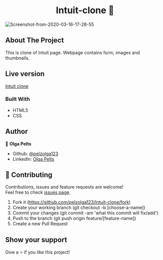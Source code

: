 <h1 align="center">Intuit-clone 👋</h1>

<img src="https://i.ibb.co/y5PWyLq/Screenshot-from-2020-03-16-17-28-55.png" alt="Screenshot-from-2020-03-16-17-28-55" border="0">

## About The Project
This is clone of Intuit page. Webpage contains form, images and thumbnails.

## Live version
[Intuit clone](https://rawcdn.githack.com/pelzolga123/Intuit-clone/56a2be142e4f778300d2f154ba8c8b26e700ab73/index.html)

### Built With
* HTML5
* CSS

## Author

👤 **Olga Pelts**
   - Github: [@pelzolga123](https://github.com/pelzolga123)
   - LinkedIn: [Olga Pelts](https://www.linkedin.com/in/olga-pelts/)
   
## 🤝 Contributing

Contributions, issues and feature requests are welcome!<br />Feel free to check [issues page](https://github.com/pelzolga123/Intuit-clone/issues).

1. Fork it (https://github.com/pelzolga123/Intuit-clone/fork)
2. Create your working branch (git checkout -b [choose-a-name])
3. Commit your changes (git commit -am 'what this commit will fix/add')
4. Push to the branch (git push origin feature/[feature-name])
5. Create a new Pull Request

## Show your support

Give a ⭐️ if you like this project!
